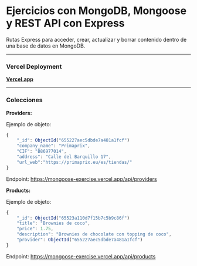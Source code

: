 # Ejercicios con MongoDB, Mongoose y REST API con Express #

Rutas Express para acceder, crear, actualizar y borrar contenido dentro de una base de datos en MongoDB.

---------------------------------------------------------------------------

### Vercel Deployment ###

[**Vercel.app**](https://mongoose-exercise.vercel.app/)

---------------------------------------------------------------------------

### Colecciones ###

**Providers:**

Ejemplo de objeto:

```javascript
{
    "_id": ObjectId("655227aec5dbde7a481a1fcf")
    "company_name": "Primaprix",
	"CIF": "B86977014",
	"address": "Calle del Barquillo 17",
    "url_web":"https://primaprix.eu/es/tiendas/"
}
```

Endpoint: https://mongoose-exercise.vercel.app/api/providers

**Products:**

Ejemplo de objeto:

```javascript
{
    "_id": ObjectId("65523a110d7f15b7c5b9c86f")
    "title": "Brownies de coco",
	"price": 1.75,
    "description": "Brownies de chocolate con topping de coco",
    "provider": ObjectId("655227aec5dbde7a481a1fcf")
}
```

Endpoint: https://mongoose-exercise.vercel.app/api/products
